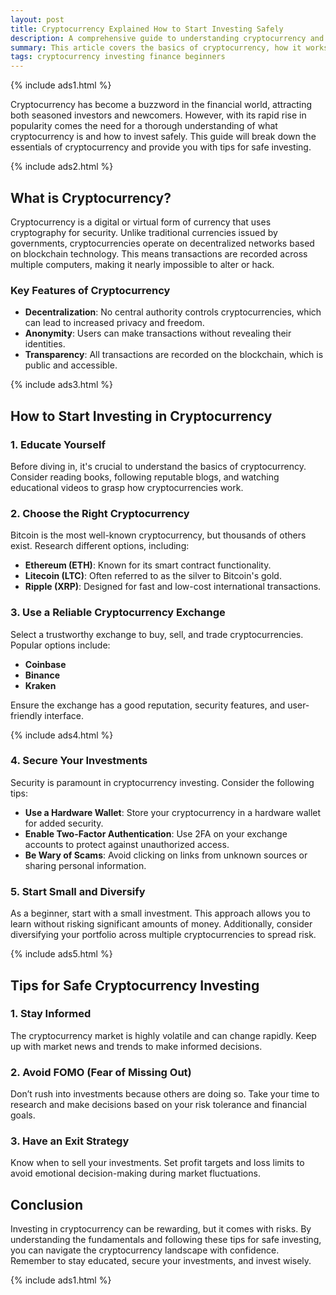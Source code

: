 ```yaml
---
layout: post
title: Cryptocurrency Explained How to Start Investing Safely
description: A comprehensive guide to understanding cryptocurrency and tips for safe investing.
summary: This article covers the basics of cryptocurrency, how it works, and essential tips for safe investing.
tags: cryptocurrency investing finance beginners
---
```


{% include ads1.html %}

Cryptocurrency has become a buzzword in the financial world, attracting both seasoned investors and newcomers. However, with its rapid rise in popularity comes the need for a thorough understanding of what cryptocurrency is and how to invest safely. This guide will break down the essentials of cryptocurrency and provide you with tips for safe investing.

{% include ads2.html %}

## What is Cryptocurrency?

Cryptocurrency is a digital or virtual form of currency that uses cryptography for security. Unlike traditional currencies issued by governments, cryptocurrencies operate on decentralized networks based on blockchain technology. This means transactions are recorded across multiple computers, making it nearly impossible to alter or hack.

### Key Features of Cryptocurrency

- **Decentralization**: No central authority controls cryptocurrencies, which can lead to increased privacy and freedom.
- **Anonymity**: Users can make transactions without revealing their identities.
- **Transparency**: All transactions are recorded on the blockchain, which is public and accessible.

{% include ads3.html %}

## How to Start Investing in Cryptocurrency

### 1. Educate Yourself

Before diving in, it's crucial to understand the basics of cryptocurrency. Consider reading books, following reputable blogs, and watching educational videos to grasp how cryptocurrencies work.

### 2. Choose the Right Cryptocurrency

Bitcoin is the most well-known cryptocurrency, but thousands of others exist. Research different options, including:

- **Ethereum (ETH)**: Known for its smart contract functionality.
- **Litecoin (LTC)**: Often referred to as the silver to Bitcoin's gold.
- **Ripple (XRP)**: Designed for fast and low-cost international transactions.

### 3. Use a Reliable Cryptocurrency Exchange

Select a trustworthy exchange to buy, sell, and trade cryptocurrencies. Popular options include:

- **Coinbase**
- **Binance**
- **Kraken**

Ensure the exchange has a good reputation, security features, and user-friendly interface.

{% include ads4.html %}

### 4. Secure Your Investments

Security is paramount in cryptocurrency investing. Consider the following tips:

- **Use a Hardware Wallet**: Store your cryptocurrency in a hardware wallet for added security.
- **Enable Two-Factor Authentication**: Use 2FA on your exchange accounts to protect against unauthorized access.
- **Be Wary of Scams**: Avoid clicking on links from unknown sources or sharing personal information.

### 5. Start Small and Diversify

As a beginner, start with a small investment. This approach allows you to learn without risking significant amounts of money. Additionally, consider diversifying your portfolio across multiple cryptocurrencies to spread risk.

{% include ads5.html %}

## Tips for Safe Cryptocurrency Investing

### 1. Stay Informed

The cryptocurrency market is highly volatile and can change rapidly. Keep up with market news and trends to make informed decisions.

### 2. Avoid FOMO (Fear of Missing Out)

Don’t rush into investments because others are doing so. Take your time to research and make decisions based on your risk tolerance and financial goals.

### 3. Have an Exit Strategy

Know when to sell your investments. Set profit targets and loss limits to avoid emotional decision-making during market fluctuations.

## Conclusion

Investing in cryptocurrency can be rewarding, but it comes with risks. By understanding the fundamentals and following these tips for safe investing, you can navigate the cryptocurrency landscape with confidence. Remember to stay educated, secure your investments, and invest wisely.

{% include ads1.html %}
